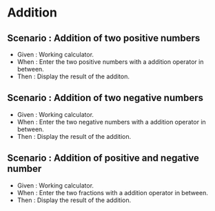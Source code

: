 # Addition

## Scenario : Addition of two positive numbers

- Given : Working calculator.
- When : Enter the two positive numbers with a addition operator in between.
- Then : Display the result of the additon.

## Scenario : Addition of two negative numbers

- Given : Working calculator.
- When : Enter the two negative numbers with a addition operator in between.
- Then : Display the result of the addition.

## Scenario : Addition of positive and negative number

- Given : Working calculator.
- When : Enter the two fractions with a addition operator in between.
- Then : Display the result of the addition.